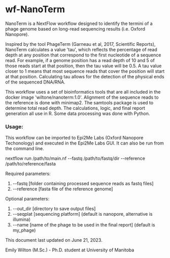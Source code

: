 # wf-NanoTerm

NanoTerm is a NextFlow workflow designed to identify the termini of a phage genome based on long-read sequencing results (i.e. Oxford Nanopore).

Inspired by the tool PhageTerm (Garneau et al, 2017, Scientific Reports), NanoTerm calculates a value 'tau', which reflects the percentage of read depth at any position that correspond to the first nucleotide of a sequence read.  For example, if a genome position has a read depth of 10 and 5 of those reads start at that position, then the tau value will be 0.5.  A tau value closer to 1 means that most sequence reads that cover the position will start at that position.  Calculating tau allows for the detection of the physical ends of the sequenced DNA/RNA.

This workflow uses a set of bioinformatics tools that are all included in the docker image 'wiltone/nanoterm:1.0'.  Alignment of the sequence reads to the reference is done with minimap2.  The samtools package is used to determine total read depth.  The calculations, logic, and final report generation all use in R.  Some data processing was done with Python.

### Usage:

This workflow can be imported to Epi2Me Labs (Oxford Nanopore Techonology) and executed in the Epi2Me Labs GUI.  It can also be run from the command line.

nextflow run /path/to/main.nf --fastq /path/to/fastq/dir --reference /path/to/reference/fasta

Required parameters:
1. --fastq [folder containing processed sequence reads as fastq files]
2. --reference [fasta file of the reference genome]

Optional parameters:
1. --out_dir [directory to save output files]
2. --seqplat [sequencing platform] (default is nanopore, alternative is illumina)
3. --name [name of the phage to be used in the final report] (default is my_phage)

This document last updated on June 21, 2023.

Emily Wilton (M.Sc.) - Ph.D. student at University of Manitoba